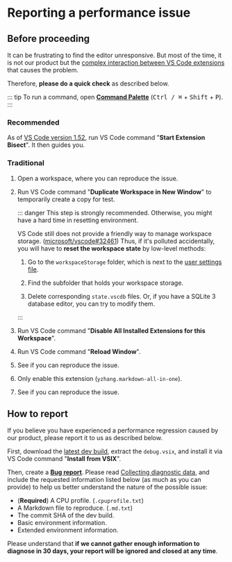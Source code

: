 # Reporting a performance issue

## Before proceeding

It can be frustrating to find the editor unresponsive. But most of the time, it is not our product but the [complex interaction between VS Code extensions](https://github.com/microsoft/vscode/wiki/Explain-extension-causes-high-cpu-load) that causes the problem.

Therefore, **please do a quick check** as described below.

::: tip
To run a command, open [**Command Palette**](https://code.visualstudio.com/docs/getstarted/userinterface#_command-palette) (<kbd>Ctrl / ⌘</kbd> + <kbd>Shift</kbd> + <kbd>P</kbd>).
:::

### Recommended

As of [VS Code version 1.52](https://code.visualstudio.com/updates/v1_52#_troubleshooting-extension-bisect), run VS Code command "**Start Extension Bisect**". It then guides you.

### Traditional

1. Open a workspace, where you can reproduce the issue.

2. Run VS Code command "**Duplicate Workspace in New Window**" to temporarily create a copy for test.

   ::: danger
   This step is strongly recommended. Otherwise, you might have a hard time in resetting environment.

   VS Code still does not provide a friendly way to manage workspace storage. ([microsoft/vscode#32461](https://github.com/microsoft/vscode/issues/32461)) Thus, if it's polluted accidentally, you will have to **reset the workspace state** by low-level methods:

   1. Go to the `workspaceStorage` folder, which is next to the [user settings file](https://code.visualstudio.com/docs/getstarted/settings#_settings-file-locations).

   2. Find the subfolder that holds your workspace storage.

   3. Delete corresponding `state.vscdb` files. Or, if you have a SQLite 3 database editor, you can try to modify them.

   :::

3. Run VS Code command "**Disable All Installed Extensions for this Workspace**".

4. Run VS Code command "**Reload Window**".

5. See if you can reproduce the issue.

6. Only enable this extension (`yzhang.markdown-all-in-one`).

7. See if you can reproduce the issue.

## How to report

If you believe you have experienced a performance regression caused by our product, please report it to us as described below.

First, download the [latest dev build](https://github.com/yzhang-gh/vscode-markdown/actions?query=workflow%3ACI+event%3Apush+is%3Asuccess), extract the `debug.vsix`, and install it via VS Code command "**Install from VSIX**".

Then, create a [**Bug report**](https://github.com/yzhang-gh/vscode-markdown/issues/new/choose). Please read [Collecting diagnostic data](./diagnostic-data.md), and include the requested information listed below (as much as you can provide) to help us better understand the nature of the possible issue:

* (**Required**) A CPU profile. (`.cpuprofile.txt`)
* A Markdown file to reproduce. (`.md.txt`)
* The commit SHA of the dev build.
* Basic environment information.
* Extended environment information.

Please understand that **if we cannot gather enough information to diagnose in 30 days, your report will be ignored and closed at any time**.

